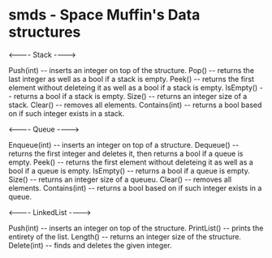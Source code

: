 # smds - Space Muffin's Data structures

<---- Stack ---->

Push(int) -- inserts an integer on top of the structure.
Pop() -- returns the last integer as well as a bool if a stack is empty.
Peek() -- returns the first element without deleteing it as well as a bool if a stack is empty.
IsEmpty() -- returns a bool if a stack is empty.
Size() -- returns an integer size of a stack.
Clear() -- removes all elements.
Contains(int) -- returns a bool based on if such integer exists in a stack.

<---- Queue ---->

Enqueue(int) -- inserts an integer on top of a structure.
Dequeue() -- returns the first integer and deletes it, then returns a bool if a queue is empty. 
Peek() -- returns the first element without deleteing it as well as a bool if a queue is empty.
IsEmpty() -- returns a bool if a queue is empty.
Size() -- returns an integer size of a queueu.
Clear() -- removes all elements.
Contains(int) -- returns a bool based on if such integer exists in a queue.

<---- LinkedList ---->

Push(int) -- inserts an integer on top of the structure.
PrintList() -- prints the entirety of the list.
Length() -- returns an integer size of the structure.
Delete(int) -- finds and deletes the given integer.

